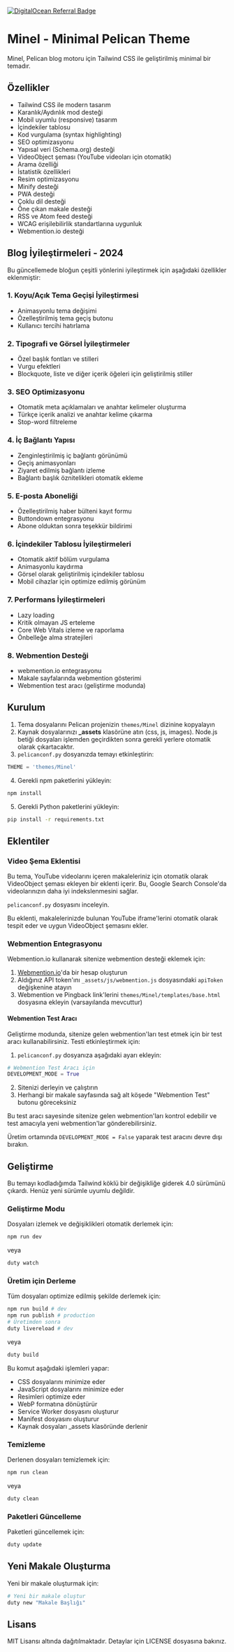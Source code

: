 [![DigitalOcean Referral Badge](https://web-platforms.sfo2.cdn.digitaloceanspaces.com/WWW/Badge%201.svg)](https://www.digitalocean.com/?refcode=1e6a19574e1e&utm_campaign=Referral_Invite&utm_medium=Referral_Program&utm_source=badge)

# Minel - Minimal Pelican Theme

Minel, Pelican blog motoru için Tailwind CSS ile geliştirilmiş minimal bir temadır.

## Özellikler

- Tailwind CSS ile modern tasarım
- Karanlık/Aydınlık mod desteği
- Mobil uyumlu (responsive) tasarım
- İçindekiler tablosu
- Kod vurgulama (syntax highlighting)
- SEO optimizasyonu
- Yapısal veri (Schema.org) desteği
- VideoObject şeması (YouTube videoları için otomatik)
- Arama özelliği
- İstatistik özellikleri
- Resim optimizasyonu
- Minify desteği
- PWA desteği
- Çoklu dil desteği
- Öne çıkan makale desteği
- RSS ve Atom feed desteği
- WCAG erişilebilirlik standartlarına uygunluk
- Webmention.io desteği

## Blog İyileştirmeleri - 2024

Bu güncellemede bloğun çeşitli yönlerini iyileştirmek için aşağıdaki özellikler eklenmiştir:

### 1. Koyu/Açık Tema Geçişi İyileştirmesi
- Animasyonlu tema değişimi
- Özelleştirilmiş tema geçiş butonu
- Kullanıcı tercihi hatırlama

### 2. Tipografi ve Görsel İyileştirmeler
- Özel başlık fontları ve stilleri
- Vurgu efektleri
- Blockquote, liste ve diğer içerik öğeleri için geliştirilmiş stiller

### 3. SEO Optimizasyonu
- Otomatik meta açıklamaları ve anahtar kelimeler oluşturma
- Türkçe içerik analizi ve anahtar kelime çıkarma
- Stop-word filtreleme

### 4. İç Bağlantı Yapısı
- Zenginleştirilmiş iç bağlantı görünümü
- Geçiş animasyonları
- Ziyaret edilmiş bağlantı izleme
- Bağlantı başlık öznitelikleri otomatik ekleme

### 5. E-posta Aboneliği
- Özelleştirilmiş haber bülteni kayıt formu
- Buttondown entegrasyonu
- Abone olduktan sonra teşekkür bildirimi

### 6. İçindekiler Tablosu İyileştirmeleri
- Otomatik aktif bölüm vurgulama
- Animasyonlu kaydırma
- Görsel olarak geliştirilmiş içindekiler tablosu
- Mobil cihazlar için optimize edilmiş görünüm

### 7. Performans İyileştirmeleri
- Lazy loading
- Kritik olmayan JS erteleme
- Core Web Vitals izleme ve raporlama
- Önbelleğe alma stratejileri

### 8. Webmention Desteği
- webmention.io entegrasyonu
- Makale sayfalarında webmention gösterimi
- Webmention test aracı (geliştirme modunda)

## Kurulum

1. Tema dosyalarını Pelican projenizin `themes/Minel` dizinine kopyalayın
2. Kaynak dosyalarınızı **_assets** klasörüne atın (css, js, images). Node.js betiği dosyaları işlemden geçirdikten sonra gerekli yerlere otomatik olarak çıkartacaktır.
3. `pelicanconf.py` dosyanızda temayı etkinleştirin:

```python
THEME = 'themes/Minel'
```

4. Gerekli npm paketlerini yükleyin:

```bash
npm install
```

5. Gerekli Python paketlerini yükleyin:

```bash
pip install -r requirements.txt
```

## Eklentiler

### Video Şema Eklentisi

Bu tema, YouTube videolarını içeren makaleleriniz için otomatik olarak VideoObject şeması ekleyen bir eklenti içerir. Bu, Google Search Console'da videolarınızın daha iyi indekslenmesini sağlar.

`pelicanconf.py` dosyasını inceleyin.

Bu eklenti, makalelerinizde bulunan YouTube iframe'lerini otomatik olarak tespit eder ve uygun VideoObject şemasını ekler.

### Webmention Entegrasyonu

Webmention.io kullanarak sitenize webmention desteği eklemek için:

1. [Webmention.io](https://webmention.io/)'da bir hesap oluşturun
2. Aldığınız API token'ını `_assets/js/webmention.js` dosyasındaki `apiToken` değişkenine atayın
3. Webmention ve Pingback link'lerini `themes/Minel/templates/base.html` dosyasına ekleyin (varsayılanda mevcuttur)

#### Webmention Test Aracı

Geliştirme modunda, sitenize gelen webmention'ları test etmek için bir test aracı kullanabilirsiniz. Testi etkinleştirmek için:

1. `pelicanconf.py` dosyanıza aşağıdaki ayarı ekleyin:

```python
# Webmention Test Aracı için
DEVELOPMENT_MODE = True
```

2. Sitenizi derleyin ve çalıştırın
3. Herhangi bir makale sayfasında sağ alt köşede "Webmention Test" butonu göreceksiniz

Bu test aracı sayesinde sitenize gelen webmention'ları kontrol edebilir ve test amacıyla yeni webmention'lar gönderebilirsiniz.

Üretim ortamında `DEVELOPMENT_MODE = False` yaparak test aracını devre dışı bırakın.

## Geliştirme

Bu temayı kodladığımda Tailwind köklü bir değişikliğe giderek 4.0 sürümünü çıkardı. Henüz yeni sürümle uyumlu değildir.

### Geliştirme Modu

Dosyaları izlemek ve değişiklikleri otomatik derlemek için:

```bash
npm run dev
```

veya

```bash
duty watch
```

### Üretim için Derleme

Tüm dosyaları optimize edilmiş şekilde derlemek için:

```bash
npm run build # dev
npm run publish # production
# Üretimden sonra
duty livereload # dev
```

veya

```bash
duty build
```

Bu komut aşağıdaki işlemleri yapar:
- CSS dosyalarını minimize eder
- JavaScript dosyalarını minimize eder
- Resimleri optimize eder
- WebP formatına dönüştürür
- Service Worker dosyasını oluşturur
- Manifest dosyasını oluşturur
- Kaynak dosyaları _assets klasöründe derlenir

### Temizleme

Derlenen dosyaları temizlemek için:

```bash
npm run clean
```

veya

```bash
duty clean
```

### Paketleri Güncelleme

Paketleri güncellemek için:

```bash
duty update
```
## Yeni Makale Oluşturma

Yeni bir makale oluşturmak için:

```bash
# Yeni bir makale oluştur
duty new "Makale Başlığı"
```


## Lisans

MIT Lisansı altında dağıtılmaktadır. Detaylar için LICENSE dosyasına bakınız.